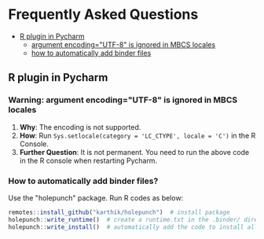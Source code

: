 # Frequently Asked Questions

- [R plugin in Pycharm](#r-plugin-in-pycharm)
  - [argument encoding="UTF-8" is ignored in MBCS locales](#warning-argument-encodingutf-8-is-ignored-in-mbcs-locales)
  - [how to automatically add binder files](#how-to-automatically-add-binder-files)

## R plugin in Pycharm
### Warning: argument encoding="UTF-8" is ignored in MBCS locales

1. **Why**: The encoding is not supported.  
2. **How**: Run `Sys.setlocale(category = 'LC_CTYPE', locale = 'C')` in the R Console.  
3. **Further Question**: It is not permanent. You need to run the above code in the R console when restarting Pycharm.  


### How to automatically add binder files?

Use the "holepunch" package. Run R codes as below:

```R
remotes::install_github("karthik/holepunch")  # install package
holepunch::write_runtime()  # create a runtime.txt in the .binder/ directory
holepunch::write_install()  # automatically add the code to install all dependencies in the project
```